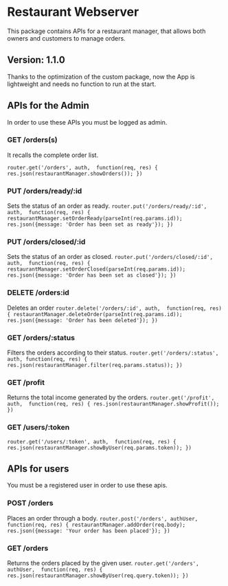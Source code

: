# Restaurant Webserver
This package contains APIs for a restaurant manager, that allows both owners and customers to manage orders.


## Version: 1.1.0
Thanks to the optimization of the custom package, now the App is lightweight and needs no function to run at the start.

## APIs for the Admin
In order to use these APIs you must be logged as admin.

### GET /orders(s)
It recalls the complete order list.

`router.get('/orders', auth,  function(req, res) {
    res.json(restaurantManager.showOrders());
})`


### PUT /orders/ready/:id
Sets the status of an order as ready.
`router.put('/orders/ready/:id', auth,  function(req, res) {
     restaurantManager.setOrderReady(parseInt(req.params.id));
     res.json({message: 'Order has been set as ready'});
 })`

### PUT /orders/closed/:id
Sets the status of an order as closed.
 `router.put('/orders/closed/:id', auth,  function(req, res) {
      restaurantManager.setOrderClosed(parseInt(req.params.id));
      res.json({message: 'Order has been set as closed'});
  })`

### DELETE /orders:id
Deletes an order
 `router.delete('/orders/:id', auth,  function(req, res) {
     restaurantManager.deleteOrder(parseInt(req.params.id));
     res.json({message: 'Order has been deleted'});
 })`

### GET /orders/:status
Filters the orders according to their status.
`router.get('/orders/:status', auth, function(req, res) {
     res.json(restaurantManager.filter(req.params.status));
})`

### GET /profit
Returns the total income generated by the orders.
`router.get('/profit', auth,  function(req, res) {
     res.json(restaurantManager.showProfit());
 })`

### GET /users/:token
 `router.get('/users/:token', auth,  function(req, res) {
     res.json(restaurantManager.showByUser(req.params.token));
 })`

## APIs for users
You must be a registered user in order to use these apis.

### POST /orders
Places an order through a body.
`router.post('/orders', authUser, function(req, res) {
    restaurantManager.addOrder(req.body);
    res.json({message: 'Your order has been placed'});
})`

### GET /orders
Returns the orders placed by the given user.
`router.get('/orders', authUser,  function(req, res) {
    res.json(restaurantManager.showByUser(req.query.token));
})`
